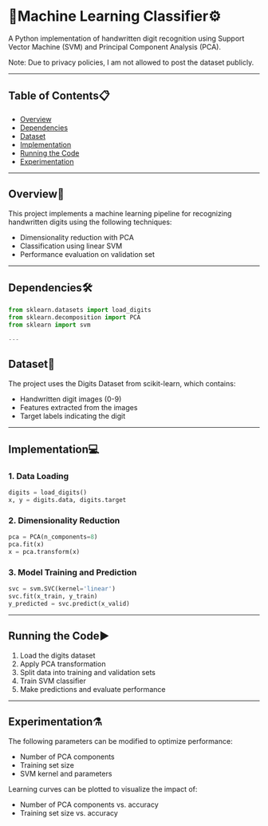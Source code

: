 # 🤖Machine Learning Classifier⚙️

A Python implementation of handwritten digit recognition using Support Vector Machine (SVM) and Principal Component Analysis (PCA).

Note: Due to privacy policies, I am not allowed to post the dataset publicly.

---

## Table of Contents📋
- [Overview](#overview)
- [Dependencies](#dependencies)
- [Dataset](#dataset)
- [Implementation](#implementation)
- [Running the Code](#running-the-code)
- [Experimentation](#experimentation)

---

## Overview📝
This project implements a machine learning pipeline for recognizing handwritten digits using the following techniques:
- Dimensionality reduction with PCA
- Classification using linear SVM
- Performance evaluation on validation set

---

## Dependencies🛠️
```python
from sklearn.datasets import load_digits
from sklearn.decomposition import PCA
from sklearn import svm

---
```

## Dataset📂
The project uses the Digits Dataset from scikit-learn, which contains:
- Handwritten digit images (0-9)
- Features extracted from the images
- Target labels indicating the digit

---

## Implementation💻

### 1. Data Loading
```python
digits = load_digits()
x, y = digits.data, digits.target
```

### 2. Dimensionality Reduction
```python
pca = PCA(n_components=8)
pca.fit(x)
x = pca.transform(x)
```

### 3. Model Training and Prediction
```python
svc = svm.SVC(kernel='linear')
svc.fit(x_train, y_train)
y_predicted = svc.predict(x_valid)
```

---

## Running the Code▶️
1. Load the digits dataset
2. Apply PCA transformation
3. Split data into training and validation sets
4. Train SVM classifier
5. Make predictions and evaluate performance

---

## Experimentation⚗️
The following parameters can be modified to optimize performance:
- Number of PCA components
- Training set size
- SVM kernel and parameters

Learning curves can be plotted to visualize the impact of:
- Number of PCA components vs. accuracy
- Training set size vs. accuracy